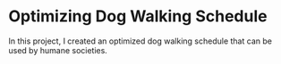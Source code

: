 # Optimizing Dog Walking Schedule

In this project, I created an optimized dog walking schedule that can be used by humane societies. 
